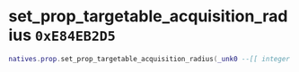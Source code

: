 # set_prop_targetable_acquisition_radius `0xE84EB2D5`

```lua
natives.prop.set_prop_targetable_acquisition_radius(_unk0 --[[ integer ]], _unk1 --[[ integer ]])
```
